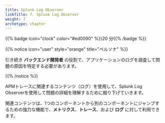```yaml
---
title: Splunk Log Observer
linkTitle: 7. Splunk Log Observer
weight: 7
archetype: chapter
---
```


{{% badge icon="clock" color="#ed0090" %}}20 分{{% /badge %}}

{{% notice icon="user" style="orange" title="ペルソナ" %}}

引き続き **バックエンド開発者** の役割で、アプリケーションのログを調査して問題の原因を特定する必要があります。

{{% /notice %}}

APMトレースに関連するコンテンツ（ログ）を使用して、Splunk Log Observerを使用して問題の詳細を理解するために掘り下げていきます。

関連コンテンツは、1つのコンポーネントから別のコンポーネントにジャンプするための強力な機能で、**メトリクス**、**トレース**、および **ログ** に対して利用できます。
